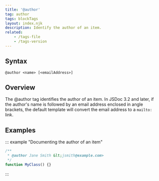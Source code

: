 ```yaml
---
title: '@author'
tag: author
tags: blockTags
layout: index.njk
description: Identify the author of an item.
related:
    - /tags-file
    - /tags-version
---
```


## Syntax

`@author <name> [<emailAddress>]`


## Overview

The @author tag identifies the author of an item. In JSDoc 3.2 and later, if the author's name is
followed by an email address enclosed in angle brackets, the default template will convert the email
address to a `mailto:` link.


## Examples

::: example "Documenting the author of an item"

```js
/**
 * @author Jane Smith &lt;jsmith@example.com>
 */
function MyClass() {}
```
:::
